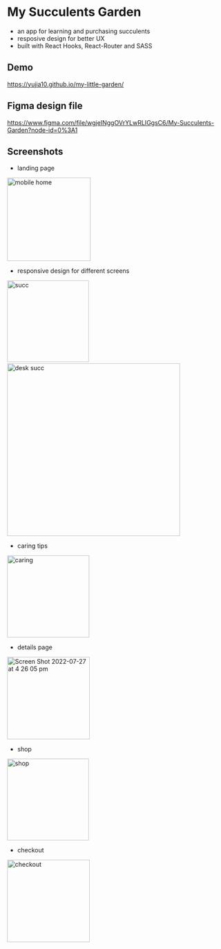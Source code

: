 
# My Succulents Garden

- an app for learning and purchasing succulents
- resposive design for better UX
- built with React Hooks, React-Router and SASS


## Demo

https://yujia10.github.io/my-little-garden/

## Figma design file

https://www.figma.com/file/wgjeINggOVrYLwRLIGgsC6/My-Succulents-Garden?node-id=0%3A1

## Screenshots

- landing page

<img width="193" alt="mobile home" src="https://user-images.githubusercontent.com/96090501/181180362-91533ab9-82c6-41e5-9929-8c44b90c06fb.png">

- responsive design for different screens

<img width="189" alt="succ" src="https://user-images.githubusercontent.com/96090501/181180905-fb3ca5f8-76df-419f-a28c-01dd41986b9d.png"> &nbsp; &nbsp; &nbsp; <img width="400" alt="desk succ" src="https://user-images.githubusercontent.com/96090501/181180873-0ce12613-b431-41ce-a6e3-2163e33753cf.png"> 

- caring tips

<img width="190" alt="caring" src="https://user-images.githubusercontent.com/96090501/181181605-440a281e-6764-4da9-a484-8c029285d75e.png">

- details page

<img width="191" alt="Screen Shot 2022-07-27 at 4 26 05 pm" src="https://user-images.githubusercontent.com/96090501/181181765-4b31e872-c4d4-4a07-92f8-37c22bf97d38.png">

- shop

<img width="189" alt="shop" src="https://user-images.githubusercontent.com/96090501/181181967-097c78e9-ab36-4aa5-aab8-f05246f5ebee.png">

- checkout

<img width="191" alt="checkout" src="https://user-images.githubusercontent.com/96090501/181182027-8bc8b80f-9624-443e-866e-4f054406297d.png">

